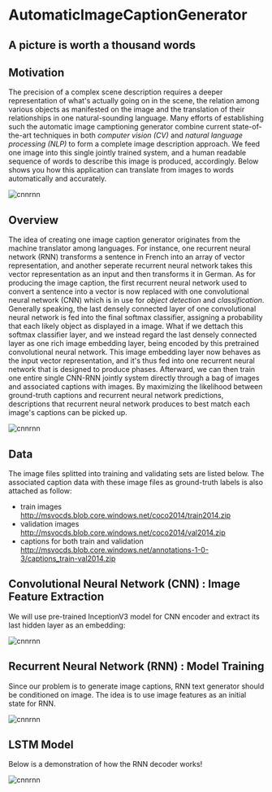 # AutomaticImageCaptionGenerator
## A picture is worth a thousand words

## Motivation
The precision of a complex scene description requires a deeper representation of what's actually going on in the scene, the relation among various objects as manifested on the image and the translation of their relationships in one natural-sounding language. Many efforts of establishing such the automatic image camptioning generator combine current state-of-the-art techniques in both *computer vision (CV)* and *natural language processing (NLP)* to form a complete image description approach. We feed one image into this single jointly trained system, and a human readable sequence of words to describe this image is produced, accordingly. Below shows you how this application can translate from images to words automatically and accurately.

![cnnrnn](https://1.bp.blogspot.com/-O0jjLUCWuhY/VGp6xVUL7uI/AAAAAAAAAcg/wYxwK2AQG4Q/s1600/Screen%2BShot%2B2014-11-17%2Bat%2B2.11.11%2BPM.png)

## Overview
The idea of creating one image caption generator originates from the machine translator among languages. For instance, one recurrent neural network (RNN) transforms a sentence in French into an array of vector representation, and another seperate recurrent neural network takes this vector representation as an input and then transforms it in German. As for producing the image caption, the first recurrent neural network used to convert a sentence into a vector is now replaced with one convolutional neural network (CNN) which is in use for *object detection* and *classification*. Generally speaking, the last densely connected layer of one convolutional neural network is fed into the final softmax classifier, assigning a probability that each likely object as displayed in a image. What if we dettach this softmax classifier layer, and we instead regard the last densely connected layer as one rich image embedding layer, being encoded by this pretrained convolutional neural network. This image embedding layer now behaves as the input vector representation, and it's thus fed into one recurrent neural network that is designed to produce phases. Afterward, we can then train one entire single CNN-RNN jointly system directly through a bag of images and associated captions with images. By maximizing the likelihood between ground-truth captions and recurrent neural network predictions, descriptions that recurrent neural network produces to best match each image's captions can be picked up.    

![cnnrnn](https://github.com/hse-aml/intro-to-dl/blob/master/week6/images/encoder_decoder.png)

## Data

The image files splitted into training and validating sets are listed below. The associated caption data with these image files as ground-truth labels is also attached as follow:

* train images http://msvocds.blob.core.windows.net/coco2014/train2014.zip
* validation images http://msvocds.blob.core.windows.net/coco2014/val2014.zip
* captions for both train and validation http://msvocds.blob.core.windows.net/annotations-1-0-3/captions_train-val2014.zip

## Convolutional Neural Network (CNN) : Image Feature Extraction 

We will use pre-trained InceptionV3 model for CNN encoder and extract its last hidden layer as an embedding:

![cnnrnn](https://github.com/hse-aml/intro-to-dl/blob/master/week6/images/inceptionv3.png)

## Recurrent Neural Network (RNN) : Model Training

Since our problem is to generate image captions, RNN text generator should be conditioned on image. The idea is to use image 
features as an initial state for RNN.

![cnnrnn](https://github.com/hse-aml/intro-to-dl/blob/master/week6/images/encoder_decoder_explained.png)

## LSTM Model 

Below is a demonstration of how the RNN decoder works!

![cnnrnn](https://github.com/hse-aml/intro-to-dl/blob/master/week6/images/flatten_help.jpg)
